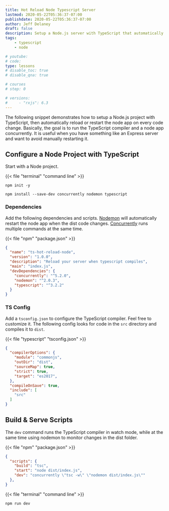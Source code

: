 ```yaml
---
title: Hot Reload Node Typescript Server
lastmod: 2020-05-22T05:36:37-07:00
publishdate: 2020-05-22T05:36:37-07:00
author: Jeff Delaney
draft: false
description: Setup a Node.js server with TypeScript that automatically restarts when the source code changes
tags: 
    - typescript
    - node

# youtube: 
# code: 
type: lessons
# disable_toc: true
# disable_qna: true

# courses
# step: 0

# versions: 
#     - "rxjs": 6.3
---
```


The following snippet demonstrates how to setup a Node.js project with TypeScript, then automatically reload or restart the node app on every code change. Basically, the goal is to run the TypeScript compiler and a node app concurrently. It is useful when you have something like an Express server and want to avoid manually restarting it. 

## Configure a Node Project with TypeScript

Start with a Node project. 

{{< file "terminal" "command line" >}}
```text
npm init -y

npm install --save-dev concurrently nodemon typescript
```

### Dependencies

Add the following dependencies and scripts. [Nodemon](https://www.npmjs.com/package/nodemon) will automatically restart the node app when the dist code changes. [Concurrently](https://www.npmjs.com/package/concurrently) runs multiple commands at the same time. 

{{< file "npm" "package.json" >}}
```json
{
  "name": "ts-hot-reload-node",
  "version": "1.0.0",
  "description": "Reload your server when typescript compiles",
  "main": "index.js",
  "devDependencies": {
    "concurrently": "^5.2.0",
    "nodemon": "^2.0.3",
    "typescript": "^3.2.2"
  }
}
```

### TS Config

Add a `tsconfig.json` to configure the TypeScript compiler. Feel free to customize it. The following config looks for code in the `src` directory and compiles it to `dist`. 

{{< file "typescript" "tsconfig.json" >}}
```json
{
  "compilerOptions": {
    "module": "commonjs",
    "outDir": "dist",
    "sourceMap": true,
    "strict": true,
    "target": "es2017",
  },
  "compileOnSave": true,
  "include": [
    "src"
  ]
}
```

## Build & Serve Scripts

The `dev` command runs the TypeScript compiler in watch mode, while at the same time using nodemon to monitor changes in the dist folder. 

{{< file "npm" "package.json" >}}
```json
{
  "scripts": {
    "build": "tsc",
    "start": "node dist/index.js",
    "dev": "concurrently \"tsc -w\" \"nodemon dist/index.js\""
  },
}
```

{{< file "terminal" "command line" >}}
```text
npm run dev
```